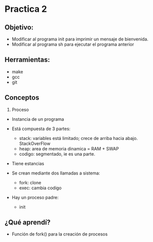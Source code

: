# Practica 2

## Objetivo:
* Modificar al programa init para imprimir un mensaje de bienvenida.
* Modificar al programa sh para ejecutar el programa anterior

## Herramientas:
* make
* gcc
* git

## Conceptos

1) Proceso

* Instancia de un programa
* Está compuesta de 3 partes:
  * stack: variables está limitado; crece de arriba hacia abajo. StackOverFlow
  * heap: area de memoria dinamica = RAM + SWAP
  * codigo: segmentado, ie es una parte.

* Tiene estancias

* Se crean mediante dos llamadas a sistema:
  * fork: clone
  * exec: cambia codigo

* Hay un proceso padre:
  * init

## ¿Qué aprendí?
* Función de fork() para la creación de procesos

